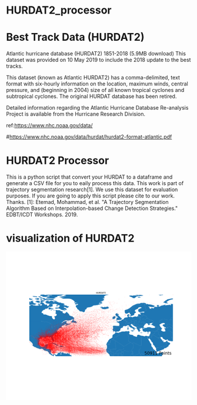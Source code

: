 # HURDAT2_processor
# Best Track Data (HURDAT2)

Atlantic hurricane database (HURDAT2) 1851-2018 (5.9MB download)
This dataset was provided on 10 May 2019 to include the 2018 update to the best tracks.

This dataset (known as Atlantic HURDAT2) has a comma-delimited, text format with six-hourly information on the location, maximum winds, central pressure, and (beginning in 2004) size of all known tropical cyclones and subtropical cyclones. The original HURDAT database has been retired.

Detailed information regarding the Atlantic Hurricane Database Re-analysis Project is available from the Hurricane Research Division.

ref:https://www.nhc.noaa.gov/data/

#https://www.nhc.noaa.gov/data/hurdat/hurdat2-format-atlantic.pdf
# HURDAT2 Processor

This is a python script that convert your HURDAT to a dataframe and generate a CSV file for you to eaily process this data. This work is part of trajectory segmentation research[1]. We use this dataset for evaluation purposes. If you are going to apply this script please cite to our work.
Thanks.
[1]: Etemad, Mohammad, et al. "A Trajectory Segmentation Algorithm Based on Interpolation-based Change Detection Strategies." EDBT/ICDT Workshops. 2019.

# visualization of HURDAT2
![HURDAT2](plt.png)
